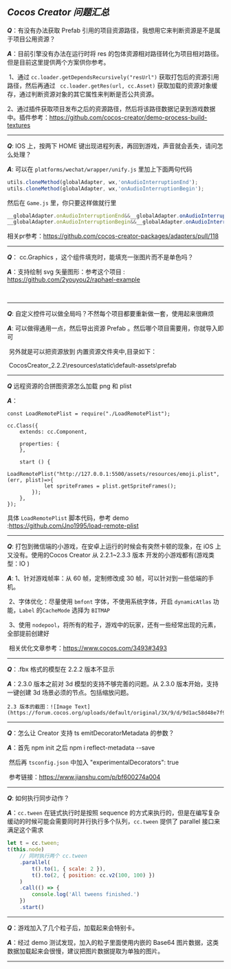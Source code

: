 ## ***Cocos Creator 问题汇总***



***Q***：有没有办法获取 Prefab 引用的项目资源路径，我想用它来判断资源是不是属于项目公用资源？

***A***：目前引擎没有办法在运行时将 res 的包体资源相对路径转化为项目相对路径。但是目前这里提供两个方案供你参考。

​	 1、通过 `cc.loader.getDependsRecursively("resUrl")` 获取打包后的资源引用路径，然后再通过 ` cc.loader.getRes(url, cc.Asset)` 获取加载的资源对象缓存，通过判断资源对象的其它属性来判断是否公共资源。

​	2、通过插件获取项目发布之后的资源路径，然后将该路径数据记录到游戏数据中。插件参考：https://github.com/cocos-creator/demo-process-build-textures



---



***Q***:  IOS 上，按两下 HOME 键出现进程列表，再回到游戏，声音就会丢失，请问怎么处理？

***A***: 可以在 `platforms/wechat/wrapper/unify.js` 里加上下面两句代码

```javascript
utils.cloneMethod(globalAdapter, wx,'onAudioInterruptionEnd');
utils.cloneMethod(globalAdapter, wx,'onAudioInterruptionBegin');
```

然后在 `Game.js` 里，你只要这样做就行里

```javascript
__globalAdapter.onAudioInterruptionEnd&&__globalAdapter.onAudioInterruptionEnd(onShown);
__globalAdapter.onAudioInterruptionBegin&&__globalAdapter.onAudioInterruptionBegin(onHidden);
```

相关pr参考：https://github.com/cocos-creator-packages/adapters/pull/118



---



***Q***： cc.Graphics ，这个组件填充时，能填充一张图片而不是单色吗？

***A***：支持绘制 svg 矢量图形：参考这个项目 : https://github.com/2youyou2/raphael-example

​	

***



***Q***:  自定义控件可以做全局吗？不然每个项目都要重新做一套，使用起来很麻烦

***A***:  可以做得通用一点，然后导出资源 Prefab 。然后哪个项目需要用，你就导入即可

​     另外就是可以把资源放到 内置资源文件夹中,目录如下：

​     CocosCreator_2.2.2\resources\static\default-assets\prefab



---



***Q*** 远程资源的合拼图资源怎么加载 png 和 plist 

***A***：

```
const LoadRemotePlist = require("./LoadRemotePlist");

cc.Class({
    extends: cc.Component,

    properties: {
    },

    start () {
        LoadRemotePlist("http://127.0.0.1:5500/assets/resources/emoji.plist",(err, plist)=>{
            let spriteFrames = plist.getSpriteFrames();
        });
    },
});
```

具体 `LoadRemotePlist` 脚本代码，参考 demo :https://github.com/Jno1995/load-remote-plist



---

***Q***: 打包到微信端的小游戏，在安卓上运行的时候会有突然卡顿的现象，在 iOS 上又没有。使用的Cocos Creator 从 2.2.1~2.3.3 版本 开发的小游戏都有(游戏类型：IO )

***A***: 1、针对游戏帧率：从 60 帧，定制修改成 30 帧，可以针对到一些低端的手机。

​	2、字体优化：尽量使用 `bmfont` 字体，不使用系统字体，开启 `dynamicAtlas` 功能，`Label` 的`CacheMode` 选择为 `BITMAP` 

​	3、使用 `nodepool`，将所有的粒子，游戏中的玩家，还有一些经常出现的元素，全部提前创建好

​	相关优化文章参考：https://www.cocos.com/3493#3493



---



***Q***：.fbx 格式的模型在 2.2.2 版本不显示

***A***：2.3.0 版本之前对 3d 模型的支持不够完善的问题。从 2.3.0 版本开始，支持一键创建 3d 场景必须的节点。包括缩放问题。 

 	2.3 版本的截图：![Image Text](https://forum.cocos.org/uploads/default/original/3X/9/d/9d1ac58d48e7f936816abb5490a324a4251706dc.png)

---



***Q***：怎么让 Creator 支持 ts emitDecoratorMetadata 的参数？

***A***：首先 npm init 之后 npm i reflect-metadata --save 

​	  然后再 `tsconfig.json` 中加入 "experimentalDecorators": true

​	  参考链接：https://www.jianshu.com/p/bf600274a004



---



***Q***:  如何执行同步动作？

***A***：`cc.tween` 在链式执行时是按照 sequence 的方式来执行的，但是在编写复杂缓动的时候可能会需要同时并行执行多个队列，`cc.tween` 提供了 parallel 接口来满足这个需求

```js
let t = cc.tween;
t(this.node)
    // 同时执行两个 cc.tween
    .parallel(
        t().to(1, { scale: 2 }),
        t().to(2, { position: cc.v2(100, 100) })
    )
    .call(() => {
        console.log('All tweens finished.')
    })
    .start()
```



---



***Q***：游戏加入了几个粒子后，加载起来会特别卡。

***A***：经过 demo 测试发现，加入的粒子里面使用内嵌的 Base64 图片数据，这类数据加载起来会很慢，建议把图片数据提取为单独的图片。



---



